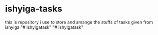 # ishyiga-tasks
this is  repository i use to store and amange the stuffs of tasks  given from ishyiga
"# ishyigatask" 
"# ishyigatask" 
